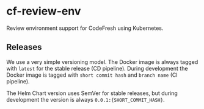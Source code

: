 cf-review-env
=============

Review environment support for CodeFresh using Kubernetes.

## Releases

We use a very simple versioning model. The Docker image is always tagged with `latest` for the
stable release (CD pipeline). During development the Docker image is tagged with `short commit hash`
and `branch name` (CI pipeline).

The Helm Chart version uses SemVer for stable releases, but during development the version
is always `0.0.1:{SHORT_COMMIT_HASH}`.